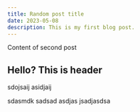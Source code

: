 ```yaml
---
title: Random post title
date: 2023-05-08
description: This is my first blog post.
---
```


Content of second post

## Hello? This is header

sdojsaij asidjaij

sdasmdk sadsad asdjas
jsadjasdsa
